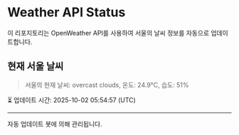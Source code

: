 
# Weather API Status

이 리포지토리는 OpenWeather API를 사용하여 서울의 날씨 정보를 자동으로 업데이트합니다.

## 현재 서울 날씨
> 서울의 현재 날씨: overcast clouds, 온도: 24.9°C, 습도: 51%

⏳ 업데이트 시간: 2025-10-02 05:54:57 (UTC)

---
자동 업데이트 봇에 의해 관리됩니다.
